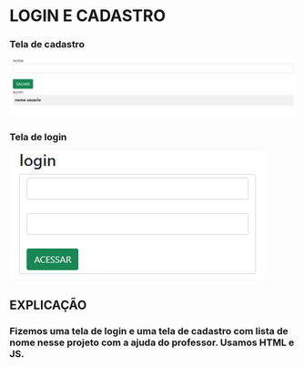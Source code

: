 # LOGIN E CADASTRO

### Tela de cadastro  
![LOGIN-CAD](img/cad.png)

### Tela de login
![LOGIN-CAD](img/login.png)

## EXPLICAÇÃO
 
### Fizemos uma tela de login e uma tela de cadastro com lista de nome nesse projeto com a ajuda do professor. Usamos HTML e JS.


